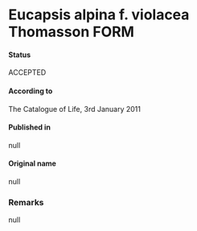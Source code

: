 # Eucapsis alpina f. violacea Thomasson FORM

#### Status
ACCEPTED

#### According to
The Catalogue of Life, 3rd January 2011

#### Published in
null

#### Original name
null

### Remarks
null